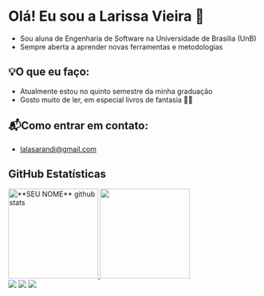 # Olá! Eu sou a Larissa Vieira 👋

- Sou aluna de Engenharia de Software na Universidade de Brasília (UnB)
- Sempre aberta a aprender novas ferramentas e metodologias

## 💡O que eu faço:
- Atualmente estou no quinto semestre da minha graduação
- Gosto muito de ler, em especial livros de fantasia 🧙‍♂️

## 📬Como entrar em contato:
- lalasarandi@gmail.com



## **GitHub Estatísticas**


<a href="https://github.com/Gurupreet">
 <img height="180em" src="https://github-readme-stats.vercel.app/api?username=VieiraLaris&show_icons=true&theme=synthwave&line_height=27" alt="**SEU NOME** github stats"/>
  <img height="180em" src="https://github-readme-stats.vercel.app/api/top-langs/?username=VieiraLaris&layout=compact&langs_count=16&theme=synthwave"/>
</a>

<div> 
  <a href="https://instagram.com/vieiralarisss" target="_blank"><img src="https://img.shields.io/badge/-Instagram-%23E4405F?style=for-the-badge&logo=instagram&logoColor=white" target="_blank"></a>
  <a href = "mailto:lalasarandi@gmail.com"><img src="https://img.shields.io/badge/-Gmail-%23333?style=for-the-badge&logo=gmail&logoColor=white" target="_blank"></a>
  <a href="https://www.linkedin.com/in/larissa-de-jesus-vieira-0a897a21a/" target="_blank"><img src="https://img.shields.io/badge/-LinkedIn-%230077B5?style=for-the-badge&logo=linkedin&logoColor=white" target="_blank"></a> 
  
</div>

<br>
